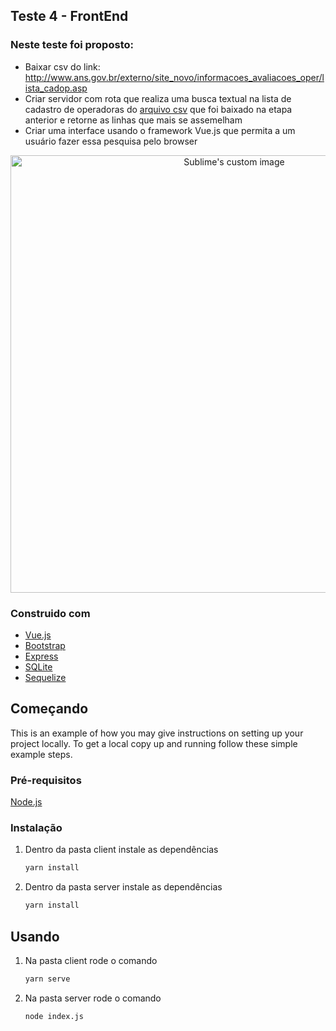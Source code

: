 ## Teste 4 - FrontEnd

### Neste teste foi proposto: 

- Baixar csv do link: http://www.ans.gov.br/externo/site_novo/informacoes_avaliacoes_oper/lista_cadop.asp
- Criar servidor com rota que realiza uma busca textual na lista de cadastro de operadoras do [arquivo csv](http://www.ans.gov.br/externo/site_novo/informacoes_avaliacoes_oper/lista_cadop.asp) que foi baixado na etapa anterior e retorne as linhas que mais se assemelham
- Criar uma interface usando o framework Vue.js que permita a um usuário fazer essa pesquisa pelo browser
    
<p align="center">
  <img src="https://user-images.githubusercontent.com/71731452/138390993-2b1e8ee4-11cf-4cb6-8792-487fede8ab21.gif" width="700" alt="Sublime's custom image"/>
</p>

    
### Construido com

* [Vue.js](https://vuejs.org/)
* [Bootstrap](https://getbootstrap.com)
* [Express](https://expressjs.com/pt-br/)
* [SQLite](https://www.sqlite.org/index.html)
* [Sequelize](https://sequelize.org/)


## Começando

This is an example of how you may give instructions on setting up your project locally.
To get a local copy up and running follow these simple example steps.

### Pré-requisitos

[Node.js](https://nodejs.org/en/)

### Instalação

1. Dentro da pasta client instale as dependências
    ```sh
    yarn install
    ```
2. Dentro da pasta server instale as dependências
   ```sh
   yarn install
   ```

## Usando

1. Na pasta client rode o comando
    ```sh
    yarn serve
    ```
2. Na pasta server rode o comando
    ```sh
    node index.js
    ```
